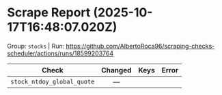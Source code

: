 # Scrape Report (2025-10-17T16:48:07.020Z)

Group: `stocks`  |  Run: https://github.com/AlbertoRoca96/scraping-checks-scheduler/actions/runs/18599203764

| Check | Changed | Keys | Error |
|---|:---:|:--|:--|
| `stock_ntdoy_global_quote` | — |  |  |
